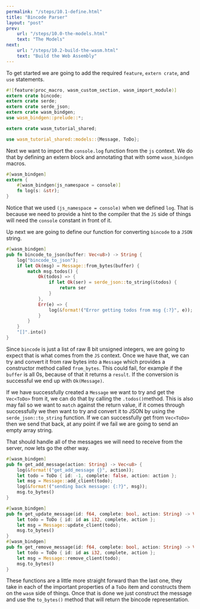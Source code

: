 ```yaml
---
permalink: "/steps/10.1-define.html"
title: "Bincode Parser"
layout: "post"
prev: 
    url: "/steps/10.0-the-models.html"
    text: "The Models"
next: 
    url: "/steps/10.2-build-the-wasm.html"
    text: "Build the Web Assembly"
---
```

<div class="explain">
To get started we are going to add the required <code>feature</code>, <code>extern crate</code>, and <code>use</code> statements.
</div>

```rust
#![feature(proc_macro, wasm_custom_section, wasm_import_module)]
extern crate bincode;
extern crate serde;
extern crate serde_json;
extern crate wasm_bindgen;
use wasm_bindgen::prelude::*;

extern crate wasm_tutorial_shared;

use wasm_tutorial_shared::models::{Message, ToDo};
```
<div class="explain">
Next we want to import the <code>console.log</code> function from the <code>js</code> context. We do that by defining an extern block and annotating that with some <code>wasm_bindgen</code> macros.
</div>

```rust
#[wasm_bindgen]
extern {
    #[wasm_bindgen(js_namespace = console)]
    fn log(s: &str);
}
```
<div class="explain">
<p>Notice that we used <code>(js_namespace = console)</code> when we defined <code>log</code>. That is because we need to provide a hint to the compiler that the <code>JS</code> side of things will need the <code>console</code> constant in front of it.</p>
<p>Up next we are going to define our function for converting <code>bincode</code> to a <code>JSON</code> string.</p>
</div>

```rust
#[wasm_bindgen]
pub fn bincode_to_json(buffer: Vec<u8>) -> String {
    log("bincode_to_json");
    if let Ok(msg) = Message::from_bytes(buffer) {
        match msg.todos() {
            Ok(todos) => {
                if let Ok(ser) = serde_json::to_string(&todos) {
                    return ser
                }
            },
            Err(e) => {
                log(&format!("Error getting todos from msg {:?}", e));
            }
        }
    }
    "[]".into()
}
```
<div class="explain">
<p>Since <code>bincode</code> is just a list of raw 8 bit unsigned integers, we are going to expect that is what comes from the <code>JS</code> context. Once we have that, we can try and convert it from raw bytes into a <code>Message</code> which provides a constructor method called <code>from_bytes</code>. This could fail, for example if the <code>buffer</code> is all 0s, because of that it returns a <code>result</code>. If the conversion is successful we end up with <code>Ok(Message)</code>.</p>
<p>If we have successfully created a <code>Message</code> we want to try and get the <code>Vec&lt;ToDo&gt;</code> from it, we can do that by calling the <code>.todos()</code>method. This is also may fail so we want to <code>match</code> against the return value, if it comes through successfully we then want to try and convert it to JSON by using the <code>serde_json::to_string</code> function. If we can successfully get from <code>Vec&lt;ToDo&gt;</code> then we send that back, at any point if we fail we are going to send an empty array string.</p>
<p>That should handle all of the messages we will need to receive from the server, now lets go the other way.</p>
</div>

```rust
#[wasm_bindgen]
pub fn get_add_message(action: String) -> Vec<u8> {
    log(&format!("get_add_message {}", action));
    let todo = ToDo { id: -1, complete: false, action: action };
    let msg = Message::add_client(todo);
    log(&format!("sending back message: {:?}", msg));
    msg.to_bytes()
}

#[wasm_bindgen]
pub fn get_update_message(id: f64, complete: bool, action: String) -> Vec<u8> {
    let todo = ToDo { id: id as i32, complete, action };
    let msg = Message::update_client(todo);
    msg.to_bytes()
}
#[wasm_bindgen]
pub fn get_remove_message(id: f64, complete: bool, action: String) -> Vec<u8> {
    let todo = ToDo { id: id as i32, complete, action };
    let msg = Message::remove_client(todo);
    msg.to_bytes()
}
```
<div class="explain">
These functions are a little more straight forward than the last one, they take in each of the important properties of a <code>ToDo</code> item and constructs them on the <code>wasm</code> side of things. Once that is done we just construct the message and use the <code>to_bytes()</code> method that will return the bincode representation. 
</div>
